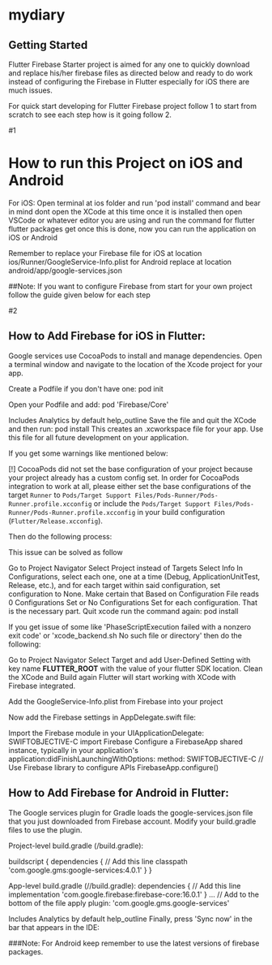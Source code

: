 # mydiary


## Getting Started
Flutter Firebase Starter project is aimed for any one to quickly download and replace his/her firebase files as directed below and ready to do work instead of configuring the Firebase in Flutter especially for iOS there are much issues.

For quick start developing for Flutter Firebase project follow 1 to start from scratch to see each step how is it going follow 2.

#1
# How to run this Project on iOS and Android 

For iOS:
Open terminal at ios folder and run 'pod install' command and bear in mind dont open the XCode at this time once it is installed then open VSCode or whatever editor you are using and run the command for flutter
flutter packages get
once this is done, now you can run the application on iOS or Android

Remember to replace your Firebase file for iOS at location
ios/Runner/GoogleService-Info.plist
for Android replace at location
android/app/google-services.json

##Note: If you want to configure Firebase from start for your own project follow the guide given below for each step

#2

## How to Add Firebase for iOS in Flutter:

Google services use CocoaPods to install and manage dependencies. Open a terminal window and navigate to the location of the Xcode project for your app.

Create a Podfile if you don't have one:
pod init

Open your Podfile and add:
pod 'Firebase/Core'

Includes Analytics by default help_outline
Save the file and quit the XCode and then run:
pod install
This creates an .xcworkspace file for your app. Use this file for all future development on your application.

If you get some warnings like mentioned below:

[!] CocoaPods did not set the base configuration of your project because your project already has a custom config set. In order for CocoaPods integration to work at all, please either set the base configurations of the target `Runner` to `Pods/Target Support Files/Pods-Runner/Pods-Runner.profile.xcconfig` or include the `Pods/Target Support Files/Pods-Runner/Pods-Runner.profile.xcconfig` in your build configuration (`Flutter/Release.xcconfig`).

Then do the following process:

This issue can be solved as follow 

Go to Project Navigator
Select Project instead of Targets
Select Info
In Configurations, select each one, one at a time (Debug, ApplicationUnitTest, Release, etc.), and for each target within said configuration, set configuration to None.
Make certain that Based on Configuration File reads 0 Configurations Set or No Configurations Set for each configuration. That is the necessary part.
Quit xcode
run the command again:
pod install


If you get issue of some like 'PhaseScriptExecution failed with a nonzero exit code' or 'xcode_backend.sh No such file or directory' then do the following:

Go to Project Navigator
Select Target and add User-Defined Setting with key name **FLUTTER_ROOT** with the value of your flutter SDK location.
Clean the XCode and Build again Flutter will start working with XCode with Firebase integrated.

Add the GoogleService-Info.plist from Firebase into your project

Now add the Firebase settings in AppDelegate.swift file:

Import the Firebase module in your UIApplicationDelegate:
SWIFTOBJECTIVE-C
import Firebase
Configure a FirebaseApp shared instance, typically in your application's application:didFinishLaunchingWithOptions: method:
SWIFTOBJECTIVE-C
// Use Firebase library to configure APIs
FirebaseApp.configure()

## How to Add Firebase for Android in Flutter:

The Google services plugin for Gradle loads the google-services.json file that you just downloaded from Firebase account. Modify your build.gradle files to use the plugin.

Project-level build.gradle (<project>/build.gradle):

buildscript {
  dependencies {
    // Add this line
    classpath 'com.google.gms:google-services:4.0.1'
  }
}

App-level build.gradle (<project>/<app-module>/build.gradle):
dependencies {
  // Add this line
  implementation 'com.google.firebase:firebase-core:16.0.1'
}
...
// Add to the bottom of the file
apply plugin: 'com.google.gms.google-services'

Includes Analytics by default help_outline
Finally, press 'Sync now' in the bar that appears in the IDE:

###Note: For Android keep remember to use the latest versions of firebase packages.

